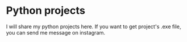 # Python projects
I will share my python projects here.
If you want to get project's .exe file, you can send me message on instagram.
